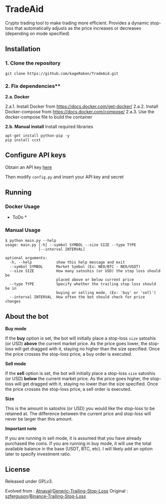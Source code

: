 #  TradeAid

Crypto trading tool to make trading more efficient.
Provides a dynamic stop-loss that automatically adjusts as the price increases or decreases (depending on mode specified)



## Installation

### 1. Clone the repository
```
git clone https://github.com/kageRaken/TradeAid.git
```

### 2. Fix dependencies**

**2.a. Docker**

2.a.1. Install Docker from https://docs.docker.com/get-docker/
2.a.2. Install Docker-compose from https://docs.docker.com/compose/
2.a.3. Use the docker-compose file to build the container 

**2.b. Manual install**
Install required libraries
```
apt-get install python-pip -y
pip install ccxt
```



## Configure API keys

Obtain an API key [here](https://www.binance.com/userCenter/createApi.html)

Then modify `config.py` and insert your API key and secret



## Running

### Docker Usage

* ToDo *

### Manual Usage

```
$ python main.py --help
usage: main.py [-h] --symbol SYMBOL --size SIZE --type TYPE
               [--interval INTERVAL]

optional arguments:
  -h, --help           show this help message and exit
  --symbol SYMBOL      Market Symbol (Ex: NEO/BTC - NEO/USDT)
  --size SIZE          How many satoshis (or USD) the stop loss should be
                       placed above or below current price
  --type TYPE          Specify whether the trailing stop loss should be in
                       buying or selling mode. (Ex: 'buy' or 'sell')
  --interval INTERVAL  How often the bot should check for price changes
```

## About the bot


**Buy mode**

If the **buy** option is set, the bot will initially place a stop-loss `size` satoshis (or USD) **above** the current market price. As the price goes lower, the stop-loss will get dragged with it, staying no higher than the size specified. Once the price crosses the stop-loss price, a buy order is executed.

**Sell mode**

If the **sell** option is set, the bot will initially place a stop-loss `size` satoshis (or USD) **below** the current market price. As the price goes higher, the stop-loss will get dragged with it, staying no lower than the size specified. Once the price crosses the stop-loss price, a sell order is executed.

**Size**

This is the amount in satoshis (or USD) you would like the stop-loss to be retained at. The difference between the current price and stop-loss will never be larger than this amount.

**Important note**

If you are running in sell mode, it is assumed that you have already purchased the coins. If you are running in buy mode, it will use the total available balance in the base (USDT, BTC, etc). I will likely add an option later to specify investment ratio.



## License
Released under GPLv3.


Evolved from 	: [Atnaval](https://github.com/Atnaval)/[Generic-Trailing-Stop-Loss](https://github.com/Atnaval/Generic-Trailing-Stop-Loss) 
Original	: [szferguson](https://github.com/szferguson)/[Binance-Trailing-Stop-Loss](https://github.com/szferguson/Binance-Trailing-Stop-Loss)
